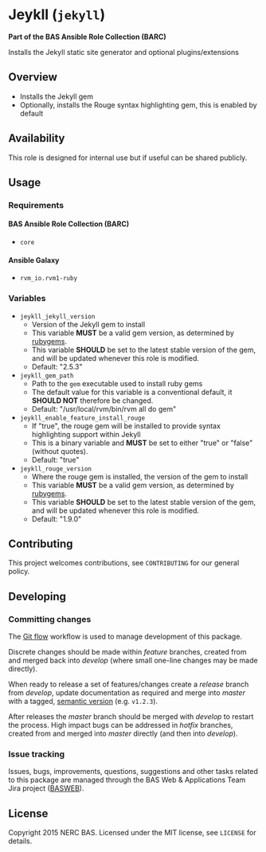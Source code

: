# Jeykll (`jekyll`)

**Part of the BAS Ansible Role Collection (BARC)**

Installs the Jekyll static site generator and optional plugins/extensions

## Overview

* Installs the Jekyll gem
* Optionally, installs the Rouge syntax highlighting gem, this is enabled by default

## Availability

This role is designed for internal use but if useful can be shared publicly.

## Usage

### Requirements

#### BAS Ansible Role Collection (BARC)

* `core`

#### Ansible Galaxy

* `rvm_io.rvm1-ruby`

### Variables

* `jeykll_jekyll_version`
    * Version of the Jekyll gem to install
    * This variable **MUST** be a valid gem version, as determined by [rubygems](https://rubygems.org/gems/jekyll/versions).
    * This variable **SHOULD** be set to the latest stable version of the gem, and will be updated whenever this role is modified.
    * Default: "2.5.3"
* `jeykll_gem_path`
    * Path to the `gem` executable used to install ruby gems
    * The default value for this variable is a conventional default, it **SHOULD NOT** therefore be changed.
    * Default: "/usr/local/rvm/bin/rvm all do gem"
* `jeykll_enable_feature_install_rouge`
    * If "true", the rouge gem will be installed to provide syntax highlighting support within Jekyll 
    * This is a binary variable and **MUST** be set to either "true" or "false" (without quotes).
    * Default: "true"
* `jeykll_rouge_version`
    * Where the rouge gem is installed, the version of the gem to install
    * This variable **MUST** be a valid gem version, as determined by [rubygems](https://rubygems.org/gems/rouge/versions).
    * This variable **SHOULD** be set to the latest stable version of the gem, and will be updated whenever this role is modified.
    * Default: "1.9.0"

## Contributing

This project welcomes contributions, see `CONTRIBUTING` for our general policy.

## Developing

### Committing changes

The [Git flow](https://www.atlassian.com/git/tutorials/comparing-workflows/gitflow-workflow/) workflow is used to manage development of this package.

Discrete changes should be made within *feature* branches, created from and merged back into *develop* (where small one-line changes may be made directly).

When ready to release a set of features/changes create a *release* branch from *develop*, update documentation as required and merge into *master* with a tagged, [semantic version](http://semver.org/) (e.g. `v1.2.3`).

After releases the *master* branch should be merged with *develop* to restart the process. High impact bugs can be addressed in *hotfix* branches, created from and merged into *master* directly (and then into *develop*).

### Issue tracking

Issues, bugs, improvements, questions, suggestions and other tasks related to this package are managed through the BAS Web & Applications Team Jira project ([BASWEB](https://jira.ceh.ac.uk/browse/BASWEB)).

## License

Copyright 2015 NERC BAS. Licensed under the MIT license, see `LICENSE` for details.
